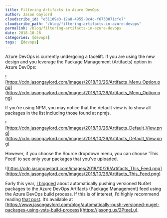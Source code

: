 ```yaml
---
title: Filtering Artifacts in Azure DevOps
author: Jason Gaylord
cloudscribe_id: "e51109e3-12a8-4955-9c4c-f6733071cfe7"
cloudscribe_path: "/blog/filtering-artifacts-in-azure-devops"
permalink: /blog/filtering-artifacts-in-azure-devops
date: 2018-10-26
categories: [devops]
tags:  [devops]
---
```


Azure DevOps is currently undergoing a facelift. If you are using the new design and you leverage the Package Management (Artifacts) option in Azure DevOps:

![https://cdn.jasongaylord.com/images/2018/10/26/Artifacts_Menu_Option.png](https://cdn.jasongaylord.com/images/2018/10/26/Artifacts_Menu_Option.png)

If you’re using NPM, you may notice that the default view is to show all packages in the list including those found at npmjs. 

![https://cdn.jasongaylord.com/images/2018/10/26/Artifacts_Default_View.png](https://cdn.jasongaylord.com/images/2018/10/26/Artifacts_Default_View.png)

However, if you choose the Source dropdown menu, you can choose ‘This Feed’ to see only your packages that you’ve uploaded.

![https://cdn.jasongaylord.com/images/2018/10/26/Artifacts_This_Feed.png](https://cdn.jasongaylord.com/images/2018/10/26/Artifacts_This_Feed.png)

Early this year, [I blogged](https://jasong.us/2PteeLu) about automatically pushing versioned NuGet packages to the Azure DevOps Artifacts (Package Management) feed using the Azure DevOps build process. If this is of interest, I’d highly recommend reading [that post](https://jasong.us/2PteeLu). It’s available at [https://www.jasongaylord.com/blog/automatically-push-versioned-nuget-packages-using-vsts-build-process](https://jasong.us/2PteeLu).